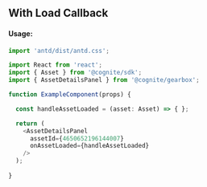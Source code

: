 ## With Load Callback 

<!-- STORY -->

#### Usage:

```typescript jsx
import 'antd/dist/antd.css';

import React from 'react';
import { Asset } from '@cognite/sdk';
import { AssetDetailsPanel } from '@cognite/gearbox';

function ExampleComponent(props) {

  const handleAssetLoaded = (asset: Asset) => { };

  return (
    <AssetDetailsPanel
      assetId={4650652196144007}
      onAssetLoaded={handleAssetLoaded}
    />
  );
  
}
```
